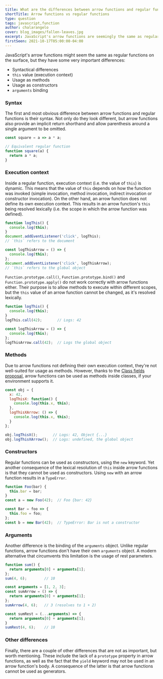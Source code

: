 ```yaml
---
title: What are the differences between arrow functions and regular functions in JavaScript?
shortTitle: Arrow functions vs regular functions
type: question
tags: javascript,function
author: chalarangelo
cover: blog_images/fallen-leaves.jpg
excerpt: JavaScript's arrow functions are seemingly the same as regular functions, but there are some important differences you need to know.
firstSeen: 2021-10-17T05:00:00-04:00
---
```


JavaScript's arrow functions might seem the same as regular functions on the surface, but they have some very important differences:

- Syntactical differences
- `this` value (execution context)
- Usage as methods
- Usage as constructors
- `arguments` binding

### Syntax

The first and most obvious difference between arrow functions and regular functions is their syntax. Not only do they look different, but arrow functions also provide an implicit return shorthand and allow parenthesis around a single argument to be omitted.

```js
const square = a => a * a;

// Equivalent regular function
function square(a) {
  return a * a;
}
```

### Execution context

Inside a regular function, execution context (i.e. the value of `this`) is dynamic. This means that the value of `this` depends on how the function was invoked (simple invocation, method invocation, indirect invocation or constructor invocation). On the other hand, an arrow function does not define its own execution context. This results in an arrow function's `this` being resolved lexically (i.e. the scope in which the arrow function was defined).

```js
function logThis() {
  console.log(this);
}
document.addEventListener('click', logThis);
// `this` refers to the document

const logThisArrow = () => {
  console.log(this);
};
document.addEventListener('click', logThisArrow);
// `this` refers to the global object
```

`Function.prototype.call()`, `Function.prototype.bind()` and `Function.prototype.apply()` do not work correctly with arrow functions either. Their purpose is to allow methods to execute within different scopes, but the `this` value of an arrow function cannot be changed, as it's resolved lexically.

```js
function logThis() {
  console.log(this);
}
logThis.call(42);       // Logs: 42

const logThisArrow = () => {
  console.log(this);
};
logThisArrow.call(42);  // Logs the global object
```

### Methods

Due to arrow functions not defining their own execution context, they're not well-suited for usage as methods. However, thanks to the [Class fields proposal](https://github.com/tc39/proposal-class-fields), arrow functions can be used as methods inside classes, if your environment supports it.

```js
const obj = {
  x: 42,
  logThisX: function() {
    console.log(this.x, this);
  },
  logThisXArrow: () => {
    console.log(this.x, this);
  }
};

obj.logThisX();       // Logs: 42, Object {...}
obj.logThisXArrow();  // Logs: undefined, the global object
```

### Constructors

Regular functions can be used as constructors, using the `new` keyword. Yet another consequence of the lexical resolution of `this` inside arrow functions is that they cannot be used as constructors. Using `new` with an arrow function results in a `TypeError`.

```js
function Foo(bar) {
  this.bar = bar;
}
const a = new Foo(42);  // Foo {bar: 42}

const Bar = foo => {
  this.foo = foo;
};
const b = new Bar(42);  // TypeError: Bar is not a constructor
```

### Arguments

Another difference is the binding of the `arguments` object. Unlike regular functions, arrow functions don't have their own `arguments` object. A modern alternative that circumvents this limitation is the usage of rest parameters.

```js
function sum() {
  return arguments[0] + arguments[1];
};
sum(4, 6);        // 10

const arguments = [1, 2, 3];
const sumArrow = () => {
  return arguments[0] + arguments[1];
};
sumArrow(4, 6);   // 3 (resolves to 1 + 2)

const sumRest = (...arguments) => {
  return arguments[0] + arguments[1];
}
sumRest(4, 6);    // 10
```

### Other differences

Finally, there are a couple of other differences that are not as important, but worth mentioning. These include the lack of a `prototype` property in arrow functions, as well as the fact that the `yield` keyword may not be used in an arrow function's body. A consequence of the latter is that arrow functions cannot be used as generators.
